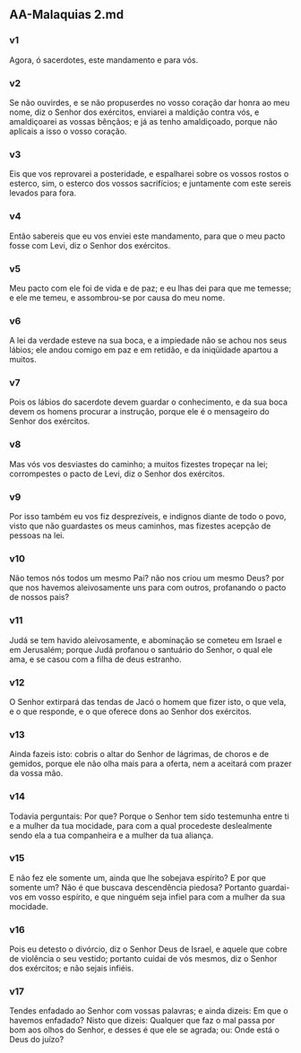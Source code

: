 ## AA-Malaquias 2.md
### v1
 Agora, ó sacerdotes, este mandamento e para vós.
### v2
 Se não ouvirdes, e se não propuserdes no vosso coração dar honra ao meu nome, diz o Senhor dos exércitos, enviarei a maldição contra vós, e amaldiçoarei as vossas bênçãos; e já as tenho amaldiçoado, porque não aplicais a isso o vosso coração.
### v3
 Eis que vos reprovarei a posteridade, e espalharei sobre os vossos rostos o esterco, sim, o esterco dos vossos sacrifícios; e juntamente com este sereis levados para fora.
### v4
 Então sabereis que eu vos enviei este mandamento, para que o meu pacto fosse com Levi, diz o Senhor dos exércitos.
### v5
 Meu pacto com ele foi de vida e de paz; e eu lhas dei para que me temesse; e ele me temeu, e assombrou-se por causa do meu nome.
### v6
 A lei da verdade esteve na sua boca, e a impiedade não se achou nos seus lábios; ele andou comigo em paz e em retidão, e da iniqüidade apartou a muitos.
### v7
 Pois os lábios do sacerdote devem guardar o conhecimento, e da sua boca devem os homens procurar a instrução, porque ele é o mensageiro do Senhor dos exércitos.
### v8
 Mas vós vos desviastes do caminho; a muitos fizestes tropeçar na lei; corrompestes o pacto de Levi, diz o Senhor dos exércitos.
### v9
 Por isso também eu vos fiz desprezíveis, e indignos diante de todo o povo, visto que não guardastes os meus caminhos, mas fizestes acepção de pessoas na lei.
### v10
 Não temos nós todos um mesmo Pai? não nos criou um mesmo Deus? por que nos havemos aleivosamente uns para com outros, profanando o pacto de nossos pais?
### v11
 Judá se tem havido aleivosamente, e abominação se cometeu em Israel e em Jerusalém; porque Judá profanou o santuário do Senhor, o qual ele ama, e se casou com a filha de deus estranho.
### v12
 O Senhor extirpará das tendas de Jacó o homem que fizer isto, o que vela, e o que responde, e o que oferece dons ao Senhor dos exércitos.
### v13
 Ainda fazeis isto: cobris o altar do Senhor de lágrimas, de choros e de gemidos, porque ele não olha mais para a oferta, nem a aceitará com prazer da vossa mão.
### v14
 Todavia perguntais: Por que? Porque o Senhor tem sido testemunha entre ti e a mulher da tua mocidade, para com a qual procedeste deslealmente sendo ela a tua companheira e a mulher da tua aliança.
### v15
 E não fez ele somente um, ainda que lhe sobejava espírito? E por que somente um? Não é que buscava descendência piedosa? Portanto guardai-vos em vosso espírito, e que ninguém seja infiel para com a mulher da sua mocidade.
### v16
 Pois eu detesto o divórcio, diz o Senhor Deus de Israel, e aquele que cobre de violência o seu vestido; portanto cuidai de vós mesmos, diz o Senhor dos exércitos; e não sejais infiéis.
### v17
 Tendes enfadado ao Senhor com vossas palavras; e ainda dizeis: Em que o havemos enfadado? Nisto que dizeis: Qualquer que faz o mal passa por bom aos olhos do Senhor, e desses é que ele se agrada; ou: Onde está o Deus do juízo?
